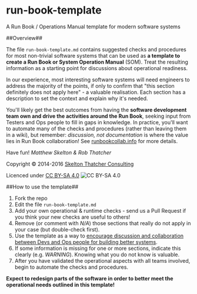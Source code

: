 # run-book-template

A Run Book / Operations Manual template for modern software systems

##Overview##

The file `run-book-template.md` contains suggested checks and procedures for most non-trivial software systems that can be used as **a template to create a Run Book or System Operation Manual** (SOM). Treat the resulting information as a starting point for discussions about operational readiness. 

In our experience, most interesting software systems will need engineers to address the majority of the points, if only to confirm that "this section definitely does not apply here" - a valuable realisation. Each section has a description to set the context and explain why it's needed. 

You'll likely get the best outcomes from having the **software development team own and drive the activities around the Run Book**, seeking input from Testers and Ops people to fill in gaps in knowledge. In practice, you'll want to automate many of the checks and procedures (rather than leaving them in a wiki), but remember: _discussion, not documentation_ is where the value lies in Run Book collaboration!  See [runbookcollab.info](http://runbookcollab.info/) for more details.

Have fun! _Matthew Skelton & Rob Thatcher_

Copyright © 2014-2016 [Skelton Thatcher Consulting](https://skeltonthatcher.com/)

Licenced under [CC BY-SA 4.0](https://creativecommons.org/licenses/by-sa/4.0/) ![CC BY-SA 4.0](https://licensebuttons.net/l/by-sa/3.0/88x31.png)

##How to use the template##

1. Fork the repo
1. Edit the file `run-book-template.md` 
1. Add your own operational & runtime checks - send us a Pull Request if you think your new checks are useful to others!
1. Remove (or comment with _N/A_) those sections that really do not apply in your case (but double-check first).
1. Use the template as a way to [encourage discussion and collaboration between Devs and Ops people for building better systems](http://runbookcollab.info/).
1. If some information is missing for one or more sections, indicate this clearly (e.g. *WARNING*). Knowing what you do not know is valuable.
1. After you have validated the operational aspects with all teams involved, begin to automate the checks and procedures.

**Expect to redesign parts of the software in order to better meet the operational needs outlined in this template!**

